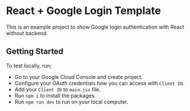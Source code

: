 # React + Google Login Template

This is an example project to show Google login authentication with React without backend. 

## Getting Started

To test locally, run;

- Go to your Google Cloud Console and create project. 
- Configure your OAuth credentials how you can access with ``Client ID``. 
- Add your ``Client ID`` to ``main.jsx`` file. 
- Run ``npm i`` to install the packages.
- Run ``npm run dev`` to run on your local computer.

